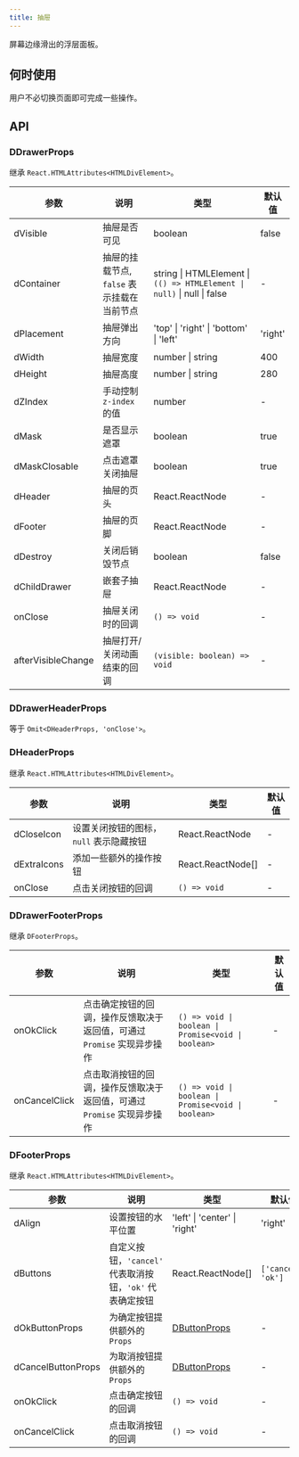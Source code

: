 ```yaml
---
title: 抽屉
---
```


屏幕边缘滑出的浮层面板。

## 何时使用

用户不必切换页面即可完成一些操作。

## API

### DDrawerProps

继承 `React.HTMLAttributes<HTMLDivElement>`。

<!-- prettier-ignore-start -->
| 参数 | 说明 | 类型 | 默认值 | 
| --- | --- | --- | --- | 
| dVisible | 抽屉是否可见 | boolean | false |
| dContainer | 抽屉的挂载节点, `false` 表示挂载在当前节点 | string \| HTMLElement \| `(() => HTMLElement \| null)` \| null \| false | - |
| dPlacement | 抽屉弹出方向 | 'top' \| 'right' \| 'bottom' \| 'left'  | 'right' |
| dWidth | 抽屉宽度 | number \| string | 400 |
| dHeight | 抽屉高度 | number \| string | 280 |
| dZIndex | 手动控制 `z-index` 的值 | number | - |
| dMask | 是否显示遮罩 | boolean | true |
| dMaskClosable | 点击遮罩关闭抽屉 | boolean | true |
| dHeader | 抽屉的页头 | React.ReactNode | - |
| dFooter | 抽屉的页脚 | React.ReactNode | - |
| dDestroy | 关闭后销毁节点 | boolean | false |
| dChildDrawer | 嵌套子抽屉 | React.ReactNode | - |
| onClose | 抽屉关闭时的回调 | `() => void` | - |
| afterVisibleChange | 抽屉打开/关闭动画结束的回调 | `(visible: boolean) => void` | - |
<!-- prettier-ignore-end -->

### DDrawerHeaderProps

等于 `Omit<DHeaderProps, 'onClose'>`。

### DHeaderProps

继承 `React.HTMLAttributes<HTMLDivElement>`。

<!-- prettier-ignore-start -->
| 参数 | 说明 | 类型 | 默认值 | 
| --- | --- | --- | --- | 
| dCloseIcon | 设置关闭按钮的图标， `null` 表示隐藏按钮 | React.ReactNode | - |
| dExtraIcons | 添加一些额外的操作按钮 | React.ReactNode[] | - |
| onClose | 点击关闭按钮的回调 | `() => void` | - |
<!-- prettier-ignore-end -->

### DDrawerFooterProps

继承 `DFooterProps`。

<!-- prettier-ignore-start -->
| 参数 | 说明 | 类型 | 默认值 | 
| --- | --- | --- | --- | 
| onOkClick | 点击确定按钮的回调，操作反馈取决于返回值，可通过 `Promise` 实现异步操作 | `() => void \| boolean \| Promise<void \| boolean>` | - |
| onCancelClick | 点击取消按钮的回调，操作反馈取决于返回值，可通过 `Promise` 实现异步操作 | `() => void \| boolean \| Promise<void \| boolean>` | - |
<!-- prettier-ignore-end -->

### DFooterProps

继承 `React.HTMLAttributes<HTMLDivElement>`。

<!-- prettier-ignore-start -->
| 参数 | 说明 | 类型 | 默认值 | 
| --- | --- | --- | --- | 
| dAlign | 设置按钮的水平位置 | 'left' \| 'center' \| 'right' | 'right' |
| dButtons | 自定义按钮，`'cancel'` 代表取消按钮，`'ok'` 代表确定按钮 | React.ReactNode[] | `['cancel', 'ok']` |
| dOkButtonProps | 为确定按钮提供额外的 `Props` | [DButtonProps](/components/Button#DButtonProps) | - |
| dCancelButtonProps | 为取消按钮提供额外的 `Props` | [DButtonProps](/components/Button#DButtonProps) | - |
| onOkClick | 点击确定按钮的回调 | `() => void` | - |
| onCancelClick | 点击取消按钮的回调 | `() => void` | - |
<!-- prettier-ignore-end -->
